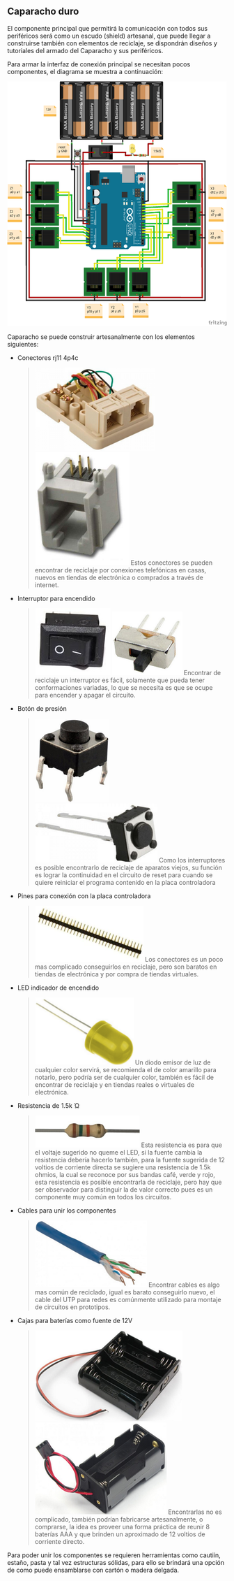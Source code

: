 ## Caparacho duro

El componente principal que permitirá la comunicación con todos sus periféricos será como un escudo (shield) artesanal, que puede llegar a construirse también con elementos de reciclaje, se dispondrán diseños y tutoriales del armado del Caparacho y sus periféricos.

Para armar la interfaz de conexión principal se necesitan pocos componentes, el diagrama se muestra a continuación:

![Circuito de Escudo Caparacho](./imagenes/Caparacho_bb.png)

Caparacho se puede construir artesanalmente con los elementos siguientes:

* Conectores rj11 4p4c
  > ![Roseta rj11](./imagenes/roseta_rj11.png) ![Jack rj11](./imagenes/jack_rj11_4p6c.png) Estos conectores se pueden encontrar de reciclaje por conexiones telefónicas en casas, nuevos en tiendas de electrónica o comprados a través de internet.
* Interruptor para encendido
  > ![interruptor](./imagenes/interruptor.png) ![interruptor](./imagenes/switch.png) Encontrar de reciclaje un interruptor es fácil, solamente que pueda tener conformaciones variadas, lo que se necesita es que se ocupe para encender y apagar el circuito.
* Botón de presión
  > ![Botón de cuatro pines](./imagenes/boton_4_pines.png) ![Botón de dos pines](./imagenes/boton_2_pines.png) Como los interruptores es posible encontrarlo de reciclaje de aparatos viejos, su función es lograr la continuidad en el circuito de reset para cuando se quiere reiniciar el programa contenido en la placa controladora
* Pines para conexión con la placa controladora
  > ![Pines conectores](./imagenes/pines_conectores.png) Los conectores es un poco mas complicado conseguirlos en reciclaje, pero son baratos en tiendas de electrónica y por compra de tiendas virtuales.
* LED indicador de encendido
  > ![LED](./imagenes/led.png) Un diodo emisor de luz de cualquier color servirá, se recomienda el de color amarillo para notarlo, pero podría ser de cualquier color, también es fácil de encontrar de reciclaje y en tiendas reales o virtuales de electrónica.
* Resistencia de 1.5k &#0911;
  > ![resitor](./imagenes/resistencia_1500.png) Esta resistencia es para que el voltaje sugerido no queme el LED, si la fuente cambia la resistencia debería hacerlo también, para la fuente sugerida de 12 voltios de corriente directa se sugiere una resistencia de 1.5k ohmios, la cual se reconoce por sus bandas café, verde y rojo, esta resistencia es posible encontrarla de reciclaje, pero hay que ser observador para distinguir la de valor correcto pues es un componente muy común en todos los circuitos.
* Cables para unir los componentes
  > ![Cables conectores](./imagenes/cable_utp.png) Encontrar cables es algo mas común de reciclado, igual es barato conseguirlo nuevo, el cable del UTP para redes es comúnmente utilizado para montaje de circuitos en prototipos.
* Cajas para baterías como fuente de 12V
  > ![Caja de baterías 4x1](./imagenes/caja_baterias_4x1.png) ![Caja de baterías 2x2](./imagenes/caja_baterias_2x2.png) Encontrarlas no es complicado, también podrían fabricarse artesanalmente, o comprarse, la idea es proveer una forma práctica de reunir 8 baterías AAA y que brinden un aproximado de 12 voltios de corriente directo.

Para poder unir los componentes se requieren herramientas como cautiín, estaño, pasta y tal vez estructuras sólidas, para ello se brindará una opción de como puede ensamblarse con cartón o madera delgada.
